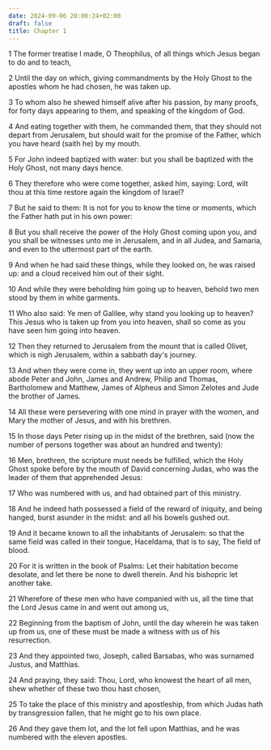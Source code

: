 ```yaml
---
date: 2024-09-06 20:00:24+02:00
draft: false
title: Chapter 1
---
```




1 The former treatise I made, O Theophilus, of all things which Jesus began to do and to teach,

2 Until the day on which, giving commandments by the Holy Ghost to the apostles whom he had chosen, he was taken up.

3 To whom also he shewed himself alive after his passion, by many proofs, for forty days appearing to them, and speaking of the kingdom of God.

4 And eating together with them, he commanded them, that they should not depart from Jerusalem, but should wait for the promise of the Father, which you have heard (saith he) by my mouth.

5 For John indeed baptized with water: but you shall be baptized with the Holy Ghost, not many days hence.

6 They therefore who were come together, asked him, saying: Lord, wilt thou at this time restore again the kingdom of Israel?

7 But he said to them: It is not for you to know the time or moments, which the Father hath put in his own power:

8 But you shall receive the power of the Holy Ghost coming upon you, and you shall be witnesses unto me in Jerusalem, and in all Judea, and Samaria, and even to the uttermost part of the earth.

9 And when he had said these things, while they looked on, he was raised up: and a cloud received him out of their sight.

10 And while they were beholding him going up to heaven, behold two men stood by them in white garments.

11 Who also said: Ye men of Galilee, why stand you looking up to heaven? This Jesus who is taken up from you into heaven, shall so come as you have seen him going into heaven.

12 Then they returned to Jerusalem from the mount that is called Olivet, which is nigh Jerusalem, within a sabbath day's journey.

13 And when they were come in, they went up into an upper room, where abode Peter and John, James and Andrew, Philip and Thomas, Bartholomew and Matthew, James of Alpheus and Simon Zelotes and Jude the brother of James.

14 All these were persevering with one mind in prayer with the women, and Mary the mother of Jesus, and with his brethren.

15 In those days Peter rising up in the midst of the brethren, said (now the number of persons together was about an hundred and twenty):

16 Men, brethren, the scripture must needs be fulfilled, which the Holy Ghost spoke before by the mouth of David concerning Judas, who was the leader of them that apprehended Jesus:

17 Who was numbered with us, and had obtained part of this ministry.

18 And he indeed hath possessed a field of the reward of iniquity, and being hanged, burst asunder in the midst: and all his bowels gushed out.

19 And it became known to all the inhabitants of Jerusalem: so that the same field was called in their tongue, Haceldama, that is to say, The field of blood.

20 For it is written in the book of Psalms: Let their habitation become desolate, and let there be none to dwell therein. And his bishopric let another take.

21 Wherefore of these men who have companied with us, all the time that the Lord Jesus came in and went out among us,

22 Beginning from the baptism of John, until the day wherein he was taken up from us, one of these must be made a witness with us of his resurrection.

23 And they appointed two, Joseph, called Barsabas, who was surnamed Justus, and Matthias.

24 And praying, they said: Thou, Lord, who knowest the heart of all men, shew whether of these two thou hast chosen,

25 To take the place of this ministry and apostleship, from which Judas hath by transgression fallen, that he might go to his own place.

26 And they gave them lot, and the lot fell upon Matthias, and he was numbered with the eleven apostles.

